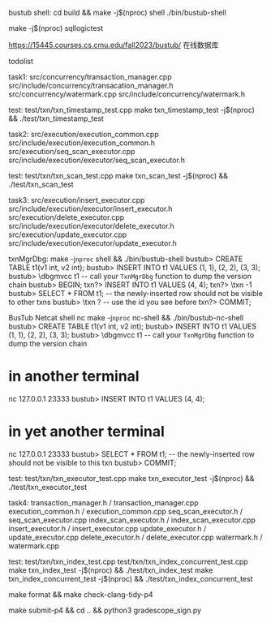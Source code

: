 bustub shell:
cd build && make -j$(nproc) shell
./bin/bustub-shell

make -j$(nproc) sqllogictest

https://15445.courses.cs.cmu.edu/fall2023/bustub/ 在线数据库

todolist

task1:
src/concurrency/transaction_manager.cpp
src/include/concurrency/transacation_manager.h
src/concurrency/watermark.cpp
src/include/concurrency/watermark.h

test:
test/txn/txn_timestamp_test.cpp
make txn_timestamp_test -j$(nproc) && ./test/txn_timestamp_test

task2:
src/execution/execution_common.cpp
src/include/execution/execution_common.h
src/execution/seq_scan_executor.cpp
src/include/execution/executor/seq_scan_executor.h

test:
test/txn/txn_scan_test.cpp
make txn_scan_test -j$(nproc) && ./test/txn_scan_test

task3:
src/execution/insert_executor.cpp
src/include/execution/executor/insert_executor.h
src/execution/delete_executor.cpp
src/include/execution/executor/delete_executor.h
src/execution/update_executor.cpp
src/include/execution/executor/update_executor.h

txnMgrDbg:
make -j`nproc` shell && ./bin/bustub-shell
bustub> CREATE TABLE t1(v1 int, v2 int);
bustub> INSERT INTO t1 VALUES (1, 1), (2, 2), (3, 3);
bustub> \dbgmvcc t1 -- call your `TxnMgrDbg` function to dump the version chain
bustub> BEGIN;
txn?> INSERT INTO t1 VALUES (4, 4);
txn?> \txn -1
bustub> SELECT * FROM t1; -- the newly-inserted row should not be visible to other txns
bustub> \txn ? -- use the id you see before
txn?> COMMIT;

 BusTub Netcat shell   nc
make -j`nproc` nc-shell && ./bin/bustub-nc-shell
bustub> CREATE TABLE t1(v1 int, v2 int);
bustub> INSERT INTO t1 VALUES (1, 1), (2, 2), (3, 3);
bustub> \dbgmvcc t1 -- call your `TxnMgrDbg` function to dump the version chain
# in another terminal
nc 127.0.0.1 23333
bustub> INSERT INTO t1 VALUES (4, 4);
# in yet another terminal
nc 127.0.0.1 23333
bustub> SELECT * FROM t1; -- the newly-inserted row should not be visible to this txn
bustub> COMMIT;

test:
test/txn/txn_executor_test.cpp
make txn_executor_test -j$(nproc) && ./test/txn_executor_test


task4:
transaction_manager.h / transaction_manager.cpp
execution_common.h / execution_common.cpp
seq_scan_executor.h / seq_scan_executor.cpp
index_scan_executor.h / index_scan_executor.cpp
insert_executor.h / insert_executor.cpp
update_executor.h / update_executor.cpp
delete_executor.h / delete_executor.cpp
watermark.h / watermark.cpp

test:
test/txn/txn_index_test.cpp
test/txn/txn_index_concurrent_test.cpp
make txn_index_test -j$(nproc) && ./test/txn_index_test
make txn_index_concurrent_test -j$(nproc) && ./test/txn_index_concurrent_test

make format && make check-clang-tidy-p4

 make submit-p4 && cd .. && python3 gradescope_sign.py
